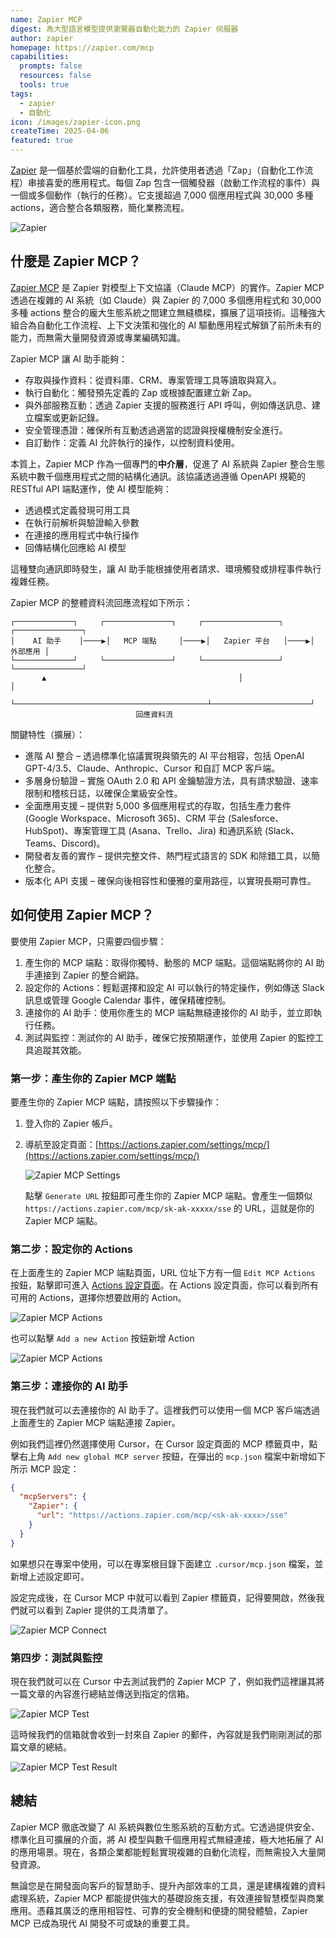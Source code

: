 ```yaml
---
name: Zapier MCP
digest: 為大型語言模型提供瀏覽器自動化能力的 Zapier 伺服器
author: zapier
homepage: https://zapier.com/mcp
capabilities:
  prompts: false
  resources: false
  tools: true
tags:
  - zapier
  - 自動化
icon: /images/zapier-icon.png
createTime: 2025-04-06
featured: true
---
```


[Zapier](https://zapier.com) 是一個基於雲端的自動化工具，允許使用者透過「Zap」（自動化工作流程）串接喜愛的應用程式。每個 Zap 包含一個觸發器（啟動工作流程的事件）與一個或多個動作（執行的任務）。它支援超過 7,000 個應用程式與 30,000 多種 actions，適合整合各類服務，簡化業務流程。

![Zapier](/images/zapier-mcp.jpg)

## 什麼是 Zapier MCP？

[Zapier MCP](https://zapier.com/mcp) 是 Zapier 對模型上下文協議（Claude MCP）的實作。Zapier MCP 透過在複雜的 AI 系統（如 Claude）與 Zapier 的 7,000 多個應用程式和 30,000 多種 actions 整合的龐大生態系統之間建立無縫橋樑，擴展了這項技術。這種強大組合為自動化工作流程、上下文決策和強化的 AI 驅動應用程式解鎖了前所未有的能力，而無需大量開發資源或專業編碼知識。

Zapier MCP 讓 AI 助手能夠：

- 存取與操作資料：從資料庫、CRM、專案管理工具等讀取與寫入。
- 執行自動化：觸發預先定義的 Zap 或根據配置建立新 Zap。
- 與外部服務互動：透過 Zapier 支援的服務進行 API 呼叫，例如傳送訊息、建立檔案或更新記錄。
- 安全管理憑證：確保所有互動透過適當的認證與授權機制安全進行。
- 自訂動作：定義 AI 允許執行的操作，以控制資料使用。

本質上，Zapier MCP 作為一個專門的**中介層**，促進了 AI 系統與 Zapier 整合生態系統中數千個應用程式之間的結構化通訊。該協議透過遵循 OpenAPI 規範的 RESTful API 端點運作，使 AI 模型能夠：

- 透過模式定義發現可用工具
- 在執行前解析與驗證輸入參數
- 在連接的應用程式中執行操作
- 回傳結構化回應給 AI 模型

這種雙向通訊即時發生，讓 AI 助手能根據使用者請求、環境觸發或排程事件執行複雜任務。

Zapier MCP 的整體資料流回應流程如下所示：

```
┌─────────────┐     ┌───────────────┐     ┌─────────────────┐     ┌───────────────┐
│    AI 助手    │────▶│   MCP 端點     │────▶│   Zapier 平台   │────▶│      外部應用 │
└─────────────┘     └───────────────┘     └─────────────────┘     └───────────────┘
       ▲                                           │                      │
       └───────────────────────────────────────────┴──────────────────────┘
                            回應資料流
```

關鍵特性（擴展）：

- 進階 AI 整合 – 透過標準化協議實現與領先的 AI 平台相容，包括 OpenAI GPT-4/3.5、Claude、Anthropic、Cursor 和自訂 MCP 客戶端。
- 多層身份驗證 – 實施 OAuth 2.0 和 API 金鑰驗證方法，具有請求驗證、速率限制和稽核日誌，以確保企業級安全性。
- 全面應用支援 – 提供對 5,000 多個應用程式的存取，包括生產力套件 (Google Workspace、Microsoft 365)、CRM 平台 (Salesforce、HubSpot)、專案管理工具 (Asana、Trello、Jira) 和通訊系統 (Slack、Teams、Discord)。
- 開發者友善的實作 – 提供完整文件、熱門程式語言的 SDK 和除錯工具，以簡化整合。
- 版本化 API 支援 – 確保向後相容性和優雅的棄用路徑，以實現長期可靠性。

## 如何使用 Zapier MCP？

要使用 Zapier MCP，只需要四個步驟：

1. 產生你的 MCP 端點：取得你獨特、動態的 MCP 端點。這個端點將你的 AI 助手連接到 Zapier 的整合網路。
2. 設定你的 Actions：輕鬆選擇和設定 AI 可以執行的特定操作，例如傳送 Slack 訊息或管理 Google Calendar 事件，確保精確控制。
3. 連接你的 AI 助手：使用你產生的 MCP 端點無縫連接你的 AI 助手，並立即執行任務。
4. 測試與監控：測試你的 AI 助手，確保它按預期運作，並使用 Zapier 的監控工具追蹤其效能。

### 第一步：產生你的 Zapier MCP 端點

要產生你的 Zapier MCP 端點，請按照以下步驟操作：

1. 登入你的 Zapier 帳戶。
2. 導航至設定頁面：[https://actions.zapier.com/settings/mcp/](https://actions.zapier.com/settings/mcp/)

   ![Zapier MCP Settings](/images/zapier-mcp-settings.jpg)

   點擊 `Generate URL` 按鈕即可產生你的 Zapier MCP 端點。會產生一個類似 `https://actions.zapier.com/mcp/sk-ak-xxxxx/sse` 的 URL，這就是你的 Zapier MCP 端點。

### 第二步：設定你的 Actions

在上面產生的 Zapier MCP 端點頁面，URL 位址下方有一個 `Edit MCP Actions` 按鈕，點擊即可進入 [Actions 設定頁面](https://actions.zapier.com/mcp/actions/)。在 Actions 設定頁面，你可以看到所有可用的 Actions，選擇你想要啟用的 Action。

![Zapier MCP Actions](/images/zapier-mcp-actions.jpg)

也可以點擊 `Add a new Action` 按鈕新增 Action

![Zapier MCP Actions](/images/zapier-add-action.jpg)

### 第三步：連接你的 AI 助手

現在我們就可以去連接你的 AI 助手了。這裡我們可以使用一個 MCP 客戶端透過上面產生的 Zapier MCP 端點連接 Zapier。

例如我們這裡仍然選擇使用 Cursor，在 Cursor 設定頁面的 MCP 標籤頁中，點擊右上角 `Add new global MCP server` 按鈕，在彈出的 `mcp.json` 檔案中新增如下所示 MCP 設定：

```json
{
  "mcpServers": {
    "Zapier": {
      "url": "https://actions.zapier.com/mcp/<sk-ak-xxxx>/sse"
    }
  }
}
```

如果想只在專案中使用，可以在專案根目錄下面建立 `.cursor/mcp.json` 檔案，並新增上述設定即可。

設定完成後，在 Cursor MCP 中就可以看到 Zapier 標籤頁，記得要開啟，然後我們就可以看到 Zapier 提供的工具清單了。

![Zapier MCP Connect](/images/zapier-cursor-settings.png)

### 第四步：測試與監控

現在我們就可以在 Cursor 中去測試我們的 Zapier MCP 了，例如我們這裡讓其將一篇文章的內容進行總結並傳送到指定的信箱。

![Zapier MCP Test](/images/zapier-test.png)

這時候我們的信箱就會收到一封來自 Zapier 的郵件，內容就是我們剛剛測試的那篇文章的總結。

![Zapier MCP Test Result](/images/zapier-result.png)

## 總結

Zapier MCP 徹底改變了 AI 系統與數位生態系統的互動方式。它透過提供安全、標準化且可擴展的介面，將 AI 模型與數千個應用程式無縫連接，極大地拓展了 AI 的應用場景。現在，各類企業都能輕鬆實現複雜的自動化流程，而無需投入大量開發資源。

無論您是在開發面向客戶的智慧助手、提升內部效率的工具，還是建構複雜的資料處理系統，Zapier MCP 都能提供強大的基礎設施支援，有效連接智慧模型與商業應用。憑藉其廣泛的應用相容性、可靠的安全機制和便捷的開發體驗，Zapier MCP 已成為現代 AI 開發不可或缺的重要工具。

